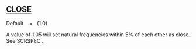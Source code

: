 ## [CLOSE](https://nexus.hexagon.com/documentationcenter/bundle/MSC_Nastran_2022.4/page/Nastran_Combined_Book/qrg/parameters/TOC.CLOSE.xhtml)

Default    =    (1.0)

A value of 1.05 will set natural frequencies within 5% of each other as close. See  SCRSPEC .

